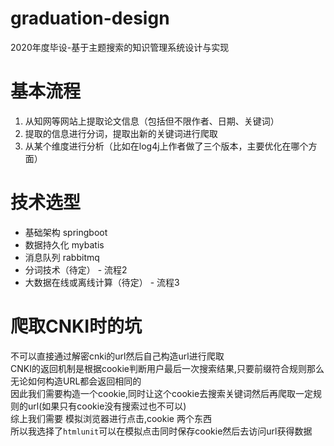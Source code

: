 # graduation-design
2020年度毕设-基于主题搜索的知识管理系统设计与实现

# 基本流程
1. 从知网等网站上提取论文信息（包括但不限作者、日期、关键词）
2. 提取的信息进行分词，提取出新的关键词进行爬取
3. 从某个维度进行分析（比如在log4j上作者做了三个版本，主要优化在哪个方面）


# 技术选型
* 基础架构 springboot
* 数据持久化 mybatis
* 消息队列 rabbitmq
* 分词技术（待定） - 流程2
* 大数据在线或离线计算（待定） - 流程3


# 爬取CNKI时的坑
不可以直接通过解密cnki的url然后自己构造url进行爬取<br>CNKI的返回机制是根据cookie判断用户最后一次搜索结果,只要前缀符合规则那么无论如何构造URL都会返回相同的<br>因此我们需要构造一个cookie,同时让这个cookie去搜索关键词然后再爬取一定规则的url(如果只有cookie没有搜索过也不可以)<br>综上我们需要 模拟浏览器进行点击,cookie 两个东西<br>所以我选择了`htmlunit`可以在模拟点击同时保存cookie然后去访问url获得数据
